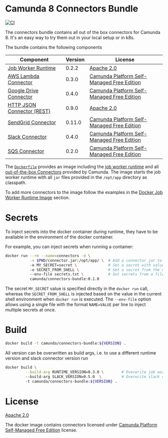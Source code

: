 # Camunda 8 Connectors Bundle

[![CI](https://github.com/camunda/connectors-bundle/actions/workflows/CI.yml/badge.svg)](https://github.com/camunda/connectors-bundle/actions/workflows/CI.yml)

The connectors bundle contains all out of the box connectors for Camunda 8. It's an easy way to try them out in your local setup or in k8s.

The bundle contains the following components

| Component                    | Version | License                                      |
| ---------------------------- | ------- | -------------------------------------------- |
| [Job Worker Runtime]         | 0.2.2   | [Apache 2.0]                                 |
| [AWS Lambda Connector]       | 0.3.0   | [Camunda Platform Self-Managed Free Edition] |
| [Google Drive Connector]     | 0.4.0   | [Camunda Platform Self-Managed Free Edition] |
| [HTTP JSON Connector (REST)] | 0.9.0   | [Apache 2.0]                                 |
| [SendGrid Connector]         | 0.11.0  | [Camunda Platform Self-Managed Free Edition] |
| [Slack Connector]            | 0.4.0   | [Camunda Platform Self-Managed Free Edition] |
| [SQS Connector]              | 0.2.0   | [Camunda Platform Self-Managed Free Edition] |

The [`Dockerfile`](./Dockerfile) provides an image including the [job worker runtime]
and all [out-of-the-box Connectors](https://docs.camunda.io/docs/components/integration-framework/connectors/out-of-the-box-connectors/available-connectors-overview/)
provided by Camunda. The image starts the job worker runtime with all `jar`
files provided in the `/opt/app` directory as classpath.

To add more connectors to the image follow the examples in the [Docker Job Worker Runtime Image](https://github.com/camunda/connector-sdk/tree/main/runtime-job-worker#docker-job-worker-runtime-image)
section.

# Secrets

To inject secrets into the docker container during runtime, they have to be
available in the environment of the docker container.

For example, you can inject secrets when running a container:

```bash
docker run --rm --name=connectors -d \
           -v $PWD/connector.jar:/opt/app/ \  # Add a connector jar to the classpath
           -e MY_SECRET=secret \              # Set a secret with value
           -e SECRET_FROM_SHELL \             # Set a secret from the environment
           --env-file secrets.txt \           # Set secrets from a file
           camunda/connectors-bundle:0.1.0
```

The secret `MY_SECRET` value is specified directly in the `docker run` call,
whereas the `SECRET_FROM_SHELL` is injected based on the value in the
current shell environment when `docker run` is executed. The `--env-file`
option allows using a single file with the format `NAME=VALUE` per line
to inject multiple secrets at once.

# Build

```bash
docker build -t camunda/connectors-bundle:${VERSION} .
```

All version can be overwritten as build args, i.e. to use a different runtime version and slack connector version run

```bash
docker build \
         --build-arg RUNTIME_VERSION=0.3.0 \        # Overwrite job worker runtime version
         --build-arg SLACK_VERSION=0.5.0  \         # Overwrite slack connector version
         -t camunda/connectors-bundle:${VERSION} .
```

# License

[Apache 2.0]

The docker image contains connectors licensed under [Camunda Platform Self-Managed Free Edition] license.

[apache 2.0]: https://www.apache.org/licenses/LICENSE-2.0
[aws lambda connector]: https://github.com/camunda/connector-aws-lambda
[camunda platform self-managed free edition]: https://camunda.com/legal/terms/cloud-terms-and-conditions/camunda-cloud-self-managed-free-edition-terms/
[google drive connector]: https://github.com/camunda/connector-google-drive
[http json connector (rest)]: https://github.com/camunda/connector-http-json
[job worker runtime]: https://github.com/camunda/connector-sdk/tree/main/runtime-job-worker
[sendgrid connector]: https://github.com/camunda/connector-sendgrid
[slack connector]: https://github.com/camunda/connector-slack
[sqs connector]: https://github.com/camunda/connector-sqs
